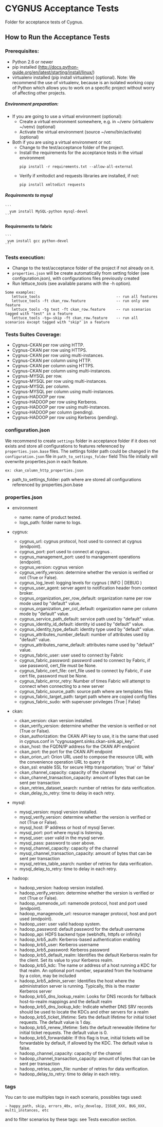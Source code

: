 # CYGNUS Acceptance Tests

Folder for acceptance tests of Cygnus.

## How to Run the Acceptance Tests

### Prerequisites:

- Python 2.6 or newer
- pip installed (http://docs.python-guide.org/en/latest/starting/install/linux/)
- virtualenv installed (pip install virtualenv) (optional).
Note: We recommend the use of virtualenv, because is an isolated working copy of Python which allows you to work on a specific project without worry of affecting other projects.

##### Environment preparation:

- If you are going to use a virtual environment (optional):
  * Create a virtual environment somewhere, e.g. in ~/venv (virtualenv ~/venv) (optional)
  * Activate the virtual environment (source ~/venv/bin/activate) (optional)
- Both if you are using a virtual environment or not:
  * Change to the test/acceptance folder of the project.
  * Install the requirements for the acceptance tests in the virtual environment
     ```
     pip install -r requirements.txt --allow-all-external
     ```
  * Verify if  xmltodict and requests libraries are installed, if not:
     ```
     pip install xmltodict requests
     ```

##### Requirements to mysql
    ```
      yum install MySQL-python mysql-devel
    ```

#### Requirements to fabric
    ```
     yum install gcc python-devel
    ```

### Tests execution:

- Change to the test/acceptance folder of the project if not already on it.
- `properties.json` will be create automatically from setting folder (see configuration.json), with configurations files previously created
- Run lettuce_tools (see available params with the -h option).

```
Some examples:
   lettuce_tools                                   -- run all features
   lettuce_tools -ft ckan_row.feature              -- run only one feature
   lettuce_tools -tg test -ft ckan_row.feature     -- run scenarios tagged with "test" in a feature
   lettuce_tools -tg=-skip -ft ckan_row.feature    -- run all scenarios except tagged with "skip" in a feature
```

### Tests Suites Coverage:

- Cygnus-CKAN per row using HTTP.
- Cygnus-CKAN per row using HTTPS.
- Cygnus-CKAN per row using multi-instances.
- Cygnus-CKAN per column using HTTP.
- Cygnus-CKAN per column using HTTPS.
- Cygnus-CKAN per column using multi-instances.
- Cygnus-MYSQL per row.
- Cygnus-MYSQL per row using multi-instances.
- Cygnus-MYSQL per column.
- Cygnus-MYSQL per column using multi-instances.
- Cygnus-HADOOP per row.
- Cygnus-HADOOP per row using Kerberos.
- Cygnus-HADOOP per row using multi-instances.
- Cygnus-HADOOP per column (pending).
- Cygnus-HADOOP per row using Kerberos (pending).

### configuration.json

We recommend to create `settings` folder in acceptance folder if it does not exists and store all configurations to features referenced by `properties.json.base` files.
The settings folder path could be changed in the `configuration.json` file in `path_to_settings_folder` field
This file initially will overwrite properties.json in each feature.
   ```
   ex: ckan_column_http_properties.json
   ```

   * path_to_settings_folder: path where are stored all configurations referenced by properties.json.base

### properties.json

- environment
    * name: name of product tested.
    * logs_path: folder name to logs.

- cygnus:
    * cygnus_url: cygnus protocol, host used to connect at cygnus (endpoint).
    * cygnus_port: port used to connect at cygnus .
    * cygnus_management_port: used to management operations (endpoint).
    * cygnus_version: cygnus version
    * cygnus_verify_version: determine whether the version is verified or not (True or False).
    * cygnus_log_level: logging levels for cygnus ( INFO | DEBUG )
    * cygnus_user_agent: server agent to notification header from context broker.
    * cygnus_organization_per_row_default: organization name per row mode used by "default" value.
    * cygnus_organization_per_col_default: organization name per column mode by "default" value.
    * cygnus_service_path_default: service path used by "default" value.
    * cygnus_identity_id_default: identity id used by "default" value.
    * cygnus_identity_type_default: identity type used by "default" value.
    * cygnus_attributes_number_default: number of attributes used by "default" value.
    * cygnus_attributes_name_default: attributes name used by "default" value.
    * cygnus_fabric_user: user used to connect by Fabric
    * cygnus_fabric_password: password used to connect by Fabric, if use password, cert_file must be None.
    * cygnus_fabric_cert_file: cert_file used to connect by Fabric, if use cert file, password must be None.
    * cygnus_fabric_error_retry: Number of times Fabric will attempt to connect when connecting to a new server
    * cygnus_fabric_source_path: source path where are templates files
    * cygnus_fabric_target_path: target path where are copied config files
    * cygnus_fabric_sudo:  with superuser privileges (True | False)

- ckan:
    * ckan_version: ckan version installed.
    * ckan_verify_version: determine whether the version is verified or not (True or False).
    * ckan_authorization: the CKAN API key to use, it is the same that used in cygnus.conf in "cygnusagent.sinks.ckan-sink.api_key".
    * ckan_host: the FQDN/IP address for the CKAN API endpoint
    * ckan_port: the port for the CKAN API endpoint
    * ckan_orion_url: Orion URL used to compose the resource URL with the convenience operation URL to query it
    * ckan_ssl: enable SSL for secure Http transportation; 'true' or 'false'
    * ckan_channel_capacity: capacity of the channel
    * ckan_channel_transaction_capacity: amount of bytes that can be sent per transaction
    * ckan_retries_dataset_search: number of retries for data verification.
    * ckan_delay_to_retry: time to delay in each retry.

- mysql:
    * mysql_version: mysql version installed.
    * mysql_verify_version: determine whether the version is verified or not (True or False).
    * mysql_host: IP address or host of mysql Server.
    * mysql_port: port where mysql is listening.
    * mysql_user: user valid in the mysql server.
    * mysql_pass: password to user above.
    * mysql_channel_capacity: capacity of the channel
    * mysql_channel_transaction_capacity: amount of bytes that can be sent per transaction
    * mysql_retries_table_search: number of retries for data verification.
    * mysql_delay_to_retry: time to delay in each retry.

-  hadoop:
    * hadoop_version: hadoop version installed.
    * hadoop_verify_version: determine whether the version is verified or not (True or False).
    * hadoop_namenode_url: namenode protocol, host and port used (endpoint).
    * hadoop_managenode_url: resource manager protocol, host and port used (endpoint).
    * hadoop_user: user valid hadoop system.
    * hadoop_password: default password for the default username
    * hadoop_api: HDFS backend type (webhdfs, httpfs or infinity)
    * hadoop_krb5_auth: Kerberos-based authentication enabling
    * hadoop_krb5_user: Kerberos username
    * hadoop_krb5_password: Kerberos password
    * hadoop_krb5_default_realm: Identifies the default Kerberos realm for the client. Set its value to your Kerberos realm.
    * hadoop_krb5_kdc: The name or address of a host running a KDC for that realm. An optional port number, separated from the hostname by a colon, may be included
    * hadoop_krb5_admin_server: Identifies the host where the administration server is running. Typically, this is the master Kerberos server
    * hadoop_krb5_dns_lookup_realm: Looks for DNS records for fallback host-to-realm mappings and the default realm
    * hadoop_krb5_dns_lookup_kdc: Indicate whether DNS SRV records should be used to locate the KDCs and other servers for a realm
    * hadoop_krb5_ticket_lifetime: Sets the default lifetime for initial ticket requests. The default value is 1 day.
    * hadoop_krb5_renew_lifetime: Sets the default renewable lifetime for initial ticket requests. The default value is 0.
    * hadoop_krb5_forwardable: If this flag is true, initial tickets will be forwardable by default, if allowed by the KDC. The default value is false.
    * hadoop_channel_capacity: capacity of the channel
    * hadoop_channel_transaction_capacity: amount of bytes that can be sent per transaction
    * hadoop_retries_open_file: number of retries for data verification.
    * hadoop_delay_to_retry: time to delay in each retry.

### tags

You can to use multiples tags in each scenario, possibles tags used:

    - happy_path, skip, errors_40x, only_develop, ISSUE_XXX, BUG_XXX, multi_instances, etc

and to filter scenarios by these tags: see Tests execution section.



